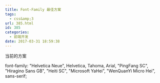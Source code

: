 ```yaml
---
title: Font-Family 最佳方案
tags:
  - css&amp;3
url: 385.html
id: 385
categories:
  - 前端开发
date: 2017-03-31 18:59:38
---
```


当前的方案

font-family: "Helvetica Neue", Helvetica, Tahoma, Arial, "PingFang SC", "Hiragino Sans GB", "Heiti SC", "Microsoft YaHei", "WenQuanYi Micro Hei", sans-serif;